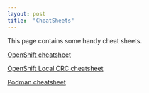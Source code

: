 ```yaml
---
layout: post
title:  "CheatSheets"
---
```


This page contains some handy cheat sheets.

[OpenShift cheatsheet](../_posts/2024-07-15-openshift-commands-cheat-sheet.md)

[OpenShift Local CRC cheatsheet](../_posts/2024-07-15-openshift-local-crc-commands-cheat-sheet.md)

[Podman cheatsheet](../_posts/2024-07-15-podman-commands-cheat-sheet.md)
